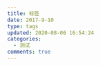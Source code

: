 ```yaml
---
title: 标签
date: 2017-9-10
type: tags
updated: 2020-08-06 16:54:24
categories:
  - 测试
comments: true
---
```

